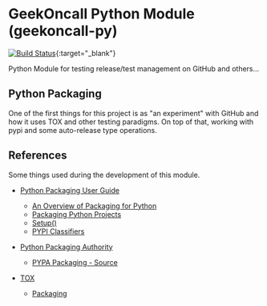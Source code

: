 # GeekOncall Python Module (geekoncall-py)

[![Build Status](https://app.travis-ci.com/russellvt/geekoncall-py.svg?branch=master)](https://app.travis-ci.com/russellvt/geekoncall-py){:target="_blank"}

Python Module for testing release/test management on GitHub and others...

## Python Packaging

One of the first things for this project is as "an experiment" with GitHub
and how it uses TOX and other testing paradigms. On top of that, working
with pypi and some auto-release type operations.

## References

Some things used during the development of this module.

* [Python Packaging User Guide](https://packaging.python.org/en/latest/)
  - [An Overview of Packaging for Python](https://packaging.python.org/en/latest/overview/)
  - [Packaging Python Projects](https://packaging.python.org/en/latest/tutorials/packaging-projects/)
  - [Setup()](https://setuptools.readthedocs.io/en/latest/userguide/declarative_config.html)
  - [PYPI Classifiers](https://pypi.org/classifiers/)


* [Python Packaging Authority](https://www.pypa.io/en/latest/)
  - [PYPA Packaging - Source](https://github.com/pypa/packaging.python.org)


* [TOX](https://tox.wiki/en/latest/)
  - [Packaging](https://tox.wiki/en/latest/example/package.html)
